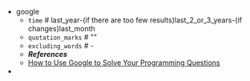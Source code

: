 - google
  * `time` # last_year-(if there are too few results)last_2_or_3_years-(if changes)last_month
  * `quotation_marks` # ""
  * `excluding_words` # -
  * ***References***
  * [How to Use Google to Solve Your Programming Questions](https://codinginflow.com/google-programming-questions)
-